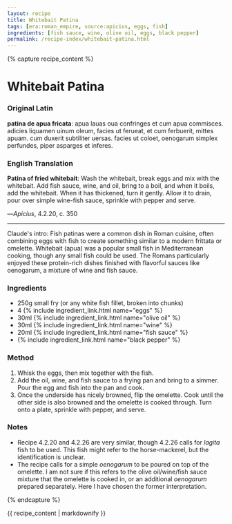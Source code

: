 ```yaml
---
layout: recipe
title: Whitebait Patina
tags: [era:roman_empire, source:apicius, eggs, fish]
ingredients: [fish sauce, wine, olive oil, eggs, black pepper]
permalink: /recipe-index/whitebait-patina.html
---
```


{% capture recipe_content %}
# Whitebait Patina

### Original Latin
**patina de apua fricata**: apua lauas oua confringes et cum apua commisces. adicies liquamen uinum oleum, facies ut ferueat, et cum ferbuerit, mittes apuam. cum duxerit subtiliter uersas. facies ut coloet, oenogarum simplex perfundes, piper asparges et inferes.

### English Translation
**Patina of fried whitebait**: Wash the whitebait, break eggs and mix with the whitebait. Add fish sauce, wine, and oil, bring to a boil, and when it boils, add the whitebait. When it has thickened, turn it gently. Allow it to drain, pour over simple wine-fish sauce, sprinkle with pepper and serve.

—*Apicius*, 4.2.20, c. 350

___

Claude's intro: Fish patinas were a common dish in Roman cuisine, often combining eggs with fish to create something similar to a modern frittata or omelette. Whitebait (apua) was a popular small fish in Mediterranean cooking, though any small fish could be used. The Romans particularly enjoyed these protein-rich dishes finished with flavorful sauces like oenogarum, a mixture of wine and fish sauce.

### Ingredients
- 250g small fry (or any white fish fillet, broken into chunks)
- 4 {% include ingredient_link.html name="eggs" %}
- 30ml {% include ingredient_link.html name="olive oil" %}
- 30ml {% include ingredient_link.html name="wine" %}
- 20ml {% include ingredient_link.html name="fish sauce" %}
- {% include ingredient_link.html name="black pepper" %}

### Method
1. Whisk the eggs, then mix together with the fish.
2. Add the oil, wine, and fish sauce to a frying pan and bring to a simmer. Pour the egg and fish into the pan and cook.
3. Once the underside has nicely browned, flip the omelette. Cook until the other side is also browned and the omelette is cooked through. Turn onto a plate, sprinkle with pepper, and serve.

### Notes
- Recipe 4.2.20 and 4.2.26 are very similar, though 4.2.26 calls for *lagita* fish to be used. This fish might refer to the horse-mackerel, but the identification is unclear.
- The recipe calls for a simple *oenogarum* to be poured on top of the omelette. I am not sure if this refers to the olive oil/wine/fish sauce mixture that the omelette is cooked in, or an additional *oenogarum* prepared separately. Here I have chosen the former interpretation.

{% endcapture %}

{{ recipe_content | markdownify }} 